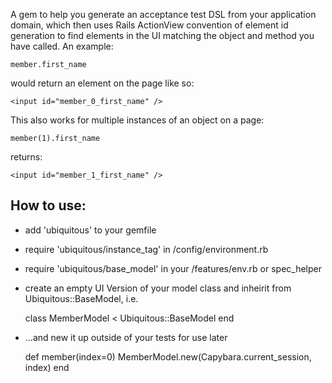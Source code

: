 A gem to help you generate an acceptance test DSL from your application domain, which then uses Rails ActionView convention of element id generation to find elements in the UI matching the object and method you have called. An example:


    member.first_name


would return an element on the page like so:

    <input id="member_0_first_name" />


This also works for multiple instances of an object on a page:


    member(1).first_name


returns:

    <input id="member_1_first_name" />


## How to use:

* add 'ubiquitous' to your gemfile
* require 'ubiquitous/instance_tag' in /config/environment.rb
* require 'ubiquitous/base_model' in your /features/env.rb or spec_helper
* create an empty UI Version of your model class and inheirit from Ubiquitous::BaseModel, i.e.

    class MemberModel < Ubiquitous::BaseModel
    end

* ...and new it up outside of your tests for use later

    def member(index=0)
        MemberModel.new(Capybara.current_session, index)
	end



